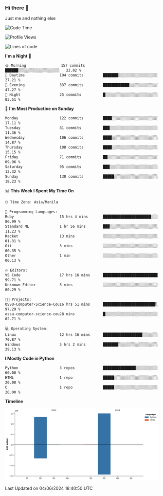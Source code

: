 ### Hi there 👋

Just me and nothing else


<!--START_SECTION:waka-->
![Code Time](http://img.shields.io/badge/Code%20Time-336%20hrs%2029%20mins-blue)

![Profile Views](http://img.shields.io/badge/Profile%20Views-20-blue)

![Lines of code](https://img.shields.io/badge/From%20Hello%20World%20I%27ve%20Written-2.8%20million%20lines%20of%20code-blue)

**I'm a Night 🦉** 

```text
🌞 Morning                157 commits         ██████░░░░░░░░░░░░░░░░░░░   22.02 % 
🌆 Daytime                194 commits         ███████░░░░░░░░░░░░░░░░░░   27.21 % 
🌃 Evening                337 commits         ████████████░░░░░░░░░░░░░   47.27 % 
🌙 Night                  25 commits          █░░░░░░░░░░░░░░░░░░░░░░░░   03.51 % 
```
📅 **I'm Most Productive on Sunday** 

```text
Monday                   122 commits         ████░░░░░░░░░░░░░░░░░░░░░   17.11 % 
Tuesday                  81 commits          ███░░░░░░░░░░░░░░░░░░░░░░   11.36 % 
Wednesday                106 commits         ████░░░░░░░░░░░░░░░░░░░░░   14.87 % 
Thursday                 108 commits         ████░░░░░░░░░░░░░░░░░░░░░   15.15 % 
Friday                   71 commits          ██░░░░░░░░░░░░░░░░░░░░░░░   09.96 % 
Saturday                 95 commits          ███░░░░░░░░░░░░░░░░░░░░░░   13.32 % 
Sunday                   130 commits         █████░░░░░░░░░░░░░░░░░░░░   18.23 % 
```


📊 **This Week I Spent My Time On** 

```text
🕑︎ Time Zone: Asia/Manila

💬 Programming Languages: 
Ruby                     15 hrs 4 mins       ██████████████████████░░░   86.99 % 
Standard ML              1 hr 56 mins        ███░░░░░░░░░░░░░░░░░░░░░░   11.23 % 
Racket                   13 mins             ░░░░░░░░░░░░░░░░░░░░░░░░░   01.31 % 
Git                      3 mins              ░░░░░░░░░░░░░░░░░░░░░░░░░   00.35 % 
Other                    1 min               ░░░░░░░░░░░░░░░░░░░░░░░░░   00.13 % 

🔥 Editors: 
VS Code                  17 hrs 16 mins      █████████████████████████   99.71 % 
Unknown Editor           3 mins              ░░░░░░░░░░░░░░░░░░░░░░░░░   00.29 % 

🐱‍💻 Projects: 
OSSU-Computer-Science-Cou16 hrs 51 mins      ████████████████████████░   97.29 % 
ossu-computer-science-cou28 mins             █░░░░░░░░░░░░░░░░░░░░░░░░   02.71 % 

💻 Operating System: 
Linux                    12 hrs 16 mins      ██████████████████░░░░░░░   70.87 % 
Windows                  5 hrs 2 mins        ███████░░░░░░░░░░░░░░░░░░   29.13 % 
```

**I Mostly Code in Python** 

```text
Python                   3 repos             ███████████████░░░░░░░░░░   60.00 % 
HTML                     1 repo              █████░░░░░░░░░░░░░░░░░░░░   20.00 % 
C                        1 repo              █████░░░░░░░░░░░░░░░░░░░░   20.00 % 
```



**Timeline**

![Lines of Code chart](https://raw.githubusercontent.com/brutist/brutist/main/assets/bar_graph.png)


 Last Updated on 04/06/2024 18:40:50 UTC
<!--END_SECTION:waka-->
